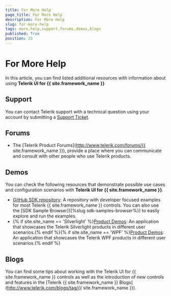 ```yaml
---
title: For More Help
page_title: For More Help
description: For More Help
slug: for-more-help
tags: more,help,support,forums,demos,blogs
published: True
position: 23
---
```


# For More Help

In this article, you can find listed additional resources with information about using __Telerik UI for {{ site.framework_name }}__ 

## Support

You can contact Telerik support with a technical question using your account by submitting a [Support Ticket](https://www.telerik.com/account/support-tickets).

## Forums

* The [Telerik Product Forums](http://www.telerik.com/forums/{{ site.framework_name }}), provide a place where you can communicate and consult with other people who use Telerik products.

## Demos

You can check the following resources that demonstrate possible use cases and configuration scenarios with __Telerik UI for {{ site.framework_name }}__.

* [GitHub SDK repository](https://github.com/telerik/xaml-sdk): A repository with developer focused examples for most Telerik {{ site.framework_name }} controls. You can also use the [SDK Sample Browser]({%slug sdk-samples-browser%}) to easily explore and run the examples.
* {% if site.site_name == 'Silverlight' %}[Product Demos](http://demos.telerik.com/silverlight/?windowless=false): An application that showcases the Telerik Silverlight products in different user scenarios.{% endif %}{% if site.site_name == 'WPF' %}[Product Demos](http://demos.telerik.com/wpf/): An application that showcases the Telerik WPF products in different user scenarios.{% endif %} 

## Blogs

You can find some tips about working with the Telerik UI for {{ site.framework_name }} controls as well as the introduction of new controls and features in the [Telerik {{ site.framework_name }} Blogs](http://www.telerik.com/blogs/tag/{{ site.framework_name }}).
